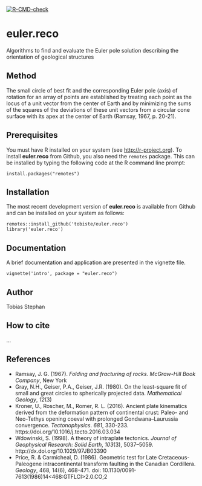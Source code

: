 <!-- badges: start -->
[![R-CMD-check](https://github.com/tobiste/euler_reco/actions/workflows/R-CMD-check.yaml/badge.svg)](https://github.com/tobiste/euler_reco/actions/workflows/R-CMD-check.yaml)
<!-- badges: end -->

# euler.reco
Algorithms to find and evaluate the Euler pole solution describing the 
orientation of geological structures

## Method
The small circle of best fit and the corresponding Euler pole
(axis) of rotation for an array of points are established by treating each 
point as the locus of a unit vector from the center of Earth and by
minimizing the sums of the squares of the deviations of these unit vectors from
a circular cone surface with its apex at the center of Earth 
(Ramsay, 1967, p. 20-21).

## Prerequisites

You must have R installed on your system (see http://r-project.org). To install **euler.reco** from Github, you also need the `remotes` package. This can be installed by typing the following code at the R command line prompt:

```
install.packages("remotes")
```

## Installation

The most recent development version of **euler.reco** is available from Github and can be installed on your system as follows:

```
remotes::install_github('tobiste/euler.reco')
library('euler.reco')
```

## Documentation
A brief documentation and application are presented in the vignette file.

```
vignette('intro', package = "euler.reco")
```

## Author
Tobias Stephan

## How to cite
...

## References
- <div class="csl-entry">Ramsay, J. G. (1967). <i>Folding and fracturing of rocks. McGraw-Hill Book Company</i>, New York</div>

- <div class="csl-entry">Gray, N.H., Geiser, P.A., Geiser, J.R. (1980). On the least-square fit of small and great circles to spherically projected data. <i>Mathematical Geology</i>, <i>12</i>(3)</div>

- <div class="csl-entry">Kroner, U., Roscher, M., Romer, R. L. (2016). Ancient plate kinematics derived from the deformation pattern of continental crust: Paleo- and Neo-Tethys opening coeval with prolonged Gondwana–Laurussia convergence. <i>Tectonophysics</i>. <i>681</i>, 330-233. https://doi.org/10.1016/j.tecto.2016.03.034</div>


- <div class="csl-entry">Wdowinski, S. (1998). A theory of intraplate tectonics. <i>Journal of Geophysical Research: Solid Earth</i>, <i>103</i>(3), 5037–5059. http://dx.doi.org/10.1029/97JB03390</div>

- <div class="csl-entry">Price, R. & Carmicheal, D. (1986). Geometric test for Late Cretaceous-Paleogene intracontinental transform faulting in the Canadian Cordillera. <i>Geology</i>, 468, 14(6), 468-471. doi: 10.1130/0091-7613(1986)14<468:GTFLCI>2.0.CO;2</div>

